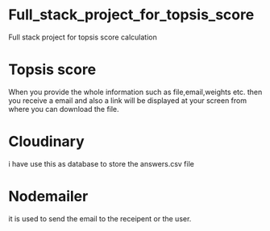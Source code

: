 # Full_stack_project_for_topsis_score
Full stack project for topsis score calculation

# Topsis score
When you provide the whole information such as file,email,weights etc. then you receive a email and also a link will be displayed at your screen from where you can download the file.

# Cloudinary
i have use this as database to store the answers.csv file

# Nodemailer
it is used to send the email to the receipent or the user.
